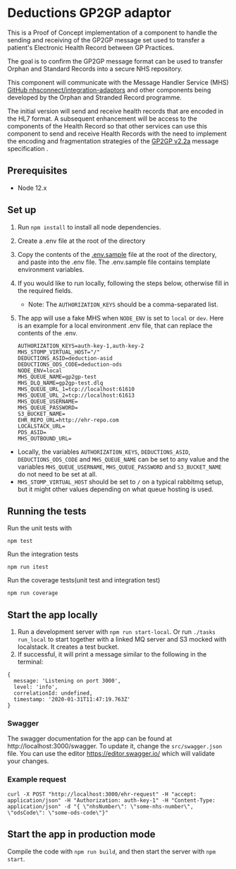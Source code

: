 # Deductions GP2GP adaptor

This is a Proof of Concept implementation of a component to handle the sending and receiving of the GP2GP message set used to transfer a patient's Electronic Health Record between GP Practices.

The goal is to confirm the GP2GP message format can be used to transfer Orphan and Standard Records into a secure NHS repository.

This component will communicate with the Message Handler Service (MHS) [GitHub nhsconnect/integration-adaptors](https://github.com/nhsconnect/integration-adaptors) and other components being developed by the Orphan and Stranded Record programme.

The initial version will send and receive health records that are encoded in the HL7 format. A subsequent enhancement will be access to the components of the Health Record so that other services can use this component to send and receive Health Records with the need to implement the encoding and fragmentation strategies of the [GP2GP v2.2a](https://data.developer.nhs.uk/dms/mim/6.3.01/Domains/GP2GP/Document%20files/GP2GP%20IM.htm) message specification .

## Prerequisites

- Node 12.x

## Set up

1. Run `npm install` to install all node dependencies.
2. Create a .env file at the root of the directory
3. Copy the contents of the [.env.sample](./.env.sample) file at the root of the directory, and paste into the .env file. The .env.sample file contains template environment variables.
4. If you would like to run locally, following the steps below, otherwise fill in the required fields.
   - Note: The `AUTHORIZATION_KEYS` should be a comma-separated list.
5. The app will use a fake MHS when `NODE_ENV` is set to `local` or `dev`. Here is an example for a local environment .env file, that can replace the contents of the .env.

   ```
   AUTHORIZATION_KEYS=auth-key-1,auth-key-2
   MHS_STOMP_VIRTUAL_HOST="/"
   DEDUCTIONS_ASID=deduction-asid
   DEDUCTIONS_ODS_CODE=deduction-ods
   NODE_ENV=local
   MHS_QUEUE_NAME=gp2gp-test
   MHS_DLQ_NAME=gp2gp-test.dlq
   MHS_QUEUE_URL_1=tcp://localhost:61610
   MHS_QUEUE_URL_2=tcp://localhost:61613
   MHS_QUEUE_USERNAME=
   MHS_QUEUE_PASSWORD=
   S3_BUCKET_NAME=
   EHR_REPO_URL=http://ehr-repo.com
   LOCALSTACK_URL=
   PDS_ASID=
   MHS_OUTBOUND_URL=
   ```

- Locally, the variables `AUTHORIZATION_KEYS`, `DEDUCTIONS_ASID`, `DEDUCTIONS_ODS_CODE` and `MHS_QUEUE_NAME` can be set
  to any value and the variables `MHS_QUEUE_USERNAME`, `MHS_QUEUE_PASSWORD` and `S3_BUCKET_NAME` do not need to be set at
  all.
- `MHS_STOMP_VIRTUAL_HOST` should be set to `/` on a typical rabbitmq setup, but it might other values depending on what queue hosting is used.

## Running the tests

Run the unit tests with

`npm test`

Run the integration tests

`npm run itest`

Run the coverage tests(unit test and integration test)

`npm run coverage`

## Start the app locally

1. Run a development server with `npm run start-local`. Or run `./tasks run_local` to start together with a linked MQ server and S3 mocked with localstack. It creates a test bucket.
2. If successful, it will print a message similar to the following in the terminal:

```
{
  message: 'Listening on port 3000',
  level: 'info',
  correlationId: undefined,
  timestamp: '2020-01-31T11:47:19.763Z'
}
```

### Swagger

The swagger documentation for the app can be found at http://localhost:3000/swagger. To update it, change the
`src/swagger.json` file. You can use the editor https://editor.swagger.io/ which will validate your changes.

### Example request

```
curl -X POST "http://localhost:3000/ehr-request" -H "accept: application/json" -H "Authorization: auth-key-1" -H "Content-Type: application/json" -d "{ \"nhsNumber\": \"some-nhs-number\", \"odsCode\": \"some-ods-code\"}"
```

## Start the app in production mode

Compile the code with `npm run build`, and then start the server with `npm start`.
